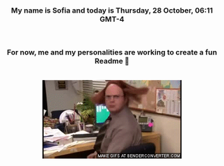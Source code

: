 


<div align="center">
<h3 >My name is Sofia and today is Thursday, 28 October, 06:11 GMT-4</h3><br>
<h3 >For now, me and my personalities are working to create a fun Readme 👋
</h3><br>
<img src='img/dwight.gif' alt='working...'/>
</div>
